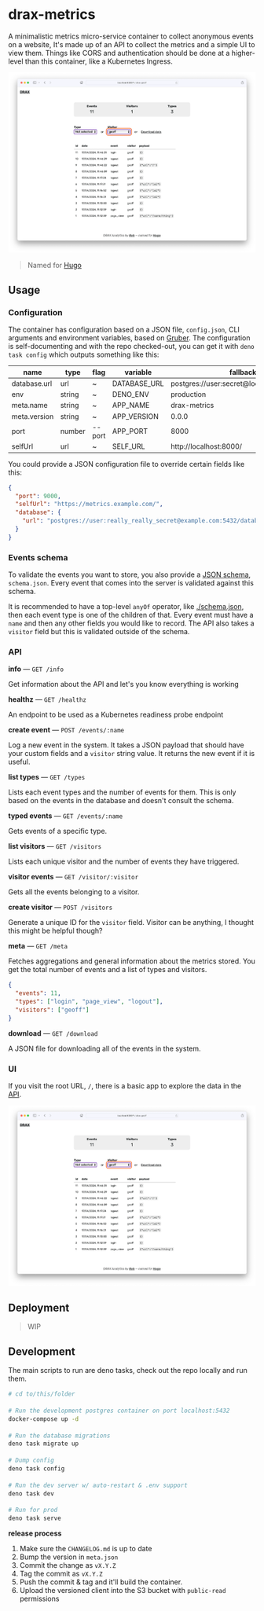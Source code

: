 # drax-metrics

A minimalistic metrics micro-service container to collect anonymous events on a website,
It's made up of an API to collect the metrics and a simple UI to view them.
Things like CORS and authentication should be done at a higher-level than this container, like a Kubernetes Ingress.

![A screenshot of the DRAX UI showing filtering events](./assets/screenshot.webp)

> Named for [Hugo](https://purl.r0b.io/drax)

## Usage

### Configuration

The container has configuration based on a JSON file, `config.json`, CLI arguments and environment variables, based on [Gruber](https://github.com/robb-j/gruber).
The configuration is self-documenting and with the repo checked-out, you can get it with `deno task config` which outputs something like this:

| name         | type   | flag   | variable     | fallback                                   |
| ------------ | ------ | ------ | ------------ | ------------------------------------------ |
| database.url | url    | ~      | DATABASE_URL | postgres://user:secret@localhost:5432/user |
| env          | string | ~      | DENO_ENV     | production                                 |
| meta.name    | string | ~      | APP_NAME     | drax-metrics                               |
| meta.version | string | ~      | APP_VERSION  | 0.0.0                                      |
| port         | number | --port | APP_PORT     | 8000                                       |
| selfUrl      | url    | ~      | SELF_URL     | http://localhost:8000/                     |

You could provide a JSON configuration file to override certain fields like this:

```json
{
  "port": 9000,
  "selfUrl": "https://metrics.example.com/",
  "database": {
    "url": "postgres://user:really_really_secret@example.com:5432/database"
  }
}
```

### Events schema

To validate the events you want to store, you also provide a [JSON schema](https://json-schema.org/specification), `schema.json`.
Every event that comes into the server is validated against this schema.

It is recommended to have a top-level `anyOf` operator, like [./schema.json](./schema.json), then each event type is one of the children of that. Every event must have a `name` and then any other fields you would like to record. The API also takes a `visitor` field but this is validated outside of the schema.

### API

**info** — `GET /info`

Get information about the API and let's you know everything is working

**healthz** — `GET /healthz`

An endpoint to be used as a Kubernetes readiness probe endpoint

**create event** — `POST /events/:name`

Log a new event in the system. It takes a JSON payload that should have your custom fields and a `visitor` string value. It returns the new event if it is useful.

**list types** — `GET /types`

Lists each event types and the number of events for them. This is only based on the events in the database and doesn't consult the schema.

**typed events** — `GET /events/:name`

Gets events of a specific type.

**list visitors** — `GET /visitors`

Lists each unique visitor and the number of events they have triggered.

**visitor events** — `GET /visitor/:visitor`

Gets all the events belonging to a visitor.

**create visitor** — `POST /visitors`

Generate a unique ID for the `visitor` field. Visitor can be anything, I thought this might be helpful though?

**meta** — `GET /meta`

Fetches aggregations and general information about the metrics stored.
You get the total number of events and a list of types and visitors.

```json
{
  "events": 11,
  "types": ["login", "page_view", "logout"],
  "visitors": ["geoff"]
}
```

**download** — `GET /download`

A JSON file for downloading all of the events in the system.

### UI

If you visit the root URL, `/`, there is a basic app to explore the data in the [API](#api).

![A screenshot of the DRAX UI showing filtering events](./assets/screenshot.webp)

## Deployment

> WIP

## Development

The main scripts to run are deno tasks, check out the repo locally and run them.

```bash
# cd to/this/folder

# Run the development postgres container on port localhost:5432
docker-compose up -d

# Run the database migrations
deno task migrate up

# Dump config
deno task config

# Run the dev server w/ auto-restart & .env support
deno task dev

# Run for prod
deno task serve
```

**release process**

1. Make sure the `CHANGELOG.md` is up to date
2. Bump the version in `meta.json`
3. Commit the change as `vX.Y.Z`
4. Tag the commit as `vX.Y.Z`
5. Push the commit & tag and it'll build the container.
6. Upload the versioned client into the S3 bucket with `public-read` permissions
